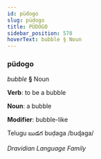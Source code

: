 ```yaml
---
id: püdogo
slug: püdogo
title: PÜDOGO
sidebar_position: 578
hoverText: bubble § Noun
---
```


### püdogo

*bubble* **§** Noun

**Verb**: to be a bubble

**Noun**: a bubble

**Modifier**: bubble-like

Telugu బుడగ buḍaga /buɖaga/

*Dravidian Language Family*